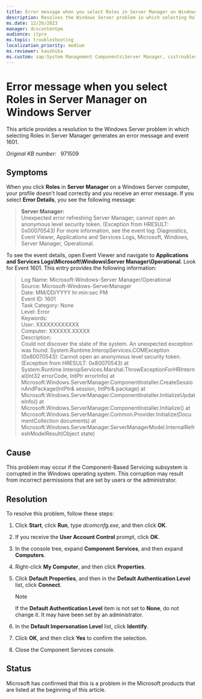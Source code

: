 ```yaml
---
title: Error message when you select Roles in Server Manager on Windows Server
description: Resolves the Windows Server problem in which selecting Roles in Server Manager generates an error message and Event 1601.
ms.date: 12/26/2023
manager: dcscontentpm
audience: itpro
ms.topic: troubleshooting
localization_priority: medium
ms.reviewer: kaushika
ms.custom: sap:System Management Components\Server Manager, csstroubleshoot
---
```

# Error message when you select Roles in Server Manager on Windows Server

This article provides a resolution to the Windows Server problem in which selecting Roles in Server Manager generates an error message and event 1601.

_Original KB number:_ &nbsp; 971509

## Symptoms

When you click **Roles** in **Server Manager** on a Windows Server computer, your profile doesn't load correctly and you receive an error message. If you select **Error Details**, you see the following message:

> **Server Manager:**  
Unexpected error refreshing Server Manager; cannot open an anonymous level security token. (Exception from HRESULT: 0x00070543)
For more information, see the event log: Diagnostics, Event Viewer, Applications and Services Logs, Microsoft, Windows, Server Manager, Operational.

To see the event details, open Event Viewer and navigate to **Applications and Services Logs\\Microsoft\\Windows\\Server Manager\\Operational**. Look for Event 1601. This entry provides the following information:

> Log Name: Microsoft-Windows-Server Manager/Operational  
Source: Microsoft-Windows-ServerManager  
Date: MM/DD/YYYY hr:min:sec PM  
Event ID: 1601  
Task Category: None  
Level: Error  
Keywords:  
User: XXXXXXXXXXXX  
Computer: XXXXXX.XXXXX  
Description:  
Could not discover the state of the system. An unexpected exception was found: System.Runtime.InteropServices.COMException (0x80070543): Cannot open an anonymous level security token. (Exception from HRESULT: 0x80070543) at System.Runtime.InteropServices.Marshal.ThrowExceptionForHRInternal(Int32 errorCode, IntPtr errorInfo) at Microsoft.Windows.ServerManager.ComponentInstaller.CreateSessionAndPackage(IntPtr& session, IntPtr& package) at Microsoft.Windows.ServerManager.ComponentInstaller.InitializeUpdateInfo() at Microsoft.Windows.ServerManager.ComponentInstaller.Initialize() at Microsoft.Windows.ServerManager.Common.Provider.Initialize(DocumentCollection documents) at Microsoft.Windows.ServerManager.ServerManagerModel.InternalRefreshModelResult(Object state)

## Cause

This problem may occur if the Component-Based Servicing subsystem is corrupted in the Windows operating system. This corruption may result from incorrect permissions that are set by users or the administrator.

## Resolution

To resolve this problem, follow these steps:

1. Click **Start**, click **Run**, type *dcomcnfg.exe*, and then click **OK**.
2. If you receive the **User Account Control** prompt, click **OK**.
3. In the console tree, expand **Component Services**, and then expand **Computers**.
4. Right-click **My Computer**, and then click **Properties**.
5. Click **Default Properties**, and then in the **Default Authentication Level** list, click **Connect**.

    > [!Note]
    > If the **Default Authentication Level** item is not set to **None**, do not change it. It may have been set by an administrator.

6. In the **Default Impersonation Level** list, click **Identify**.
7. Click **OK**, and then click **Yes** to confirm the selection.
8. Close the Component Services console.

## Status

Microsoft has confirmed that this is a problem in the Microsoft products that are listed at the beginning of this article.
